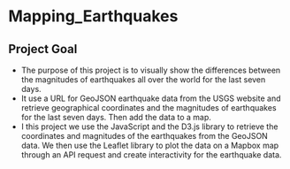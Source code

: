 # Mapping_Earthquakes

## Project Goal
- The purpose of this project is to visually show the differences between the magnitudes of 
  earthquakes all over the world for the last seven days.
- It use a URL for GeoJSON earthquake data from the USGS website and retrieve geographical coordinates 
  and the magnitudes of earthquakes for the last seven days. Then add the data to a map.
- I this project we use the JavaScript and the D3.js library to retrieve the coordinates and magnitudes of the 
  earthquakes from the GeoJSON data. We then use the Leaflet library to plot the data on a Mapbox map through an 
  API request and create interactivity for the earthquake data.